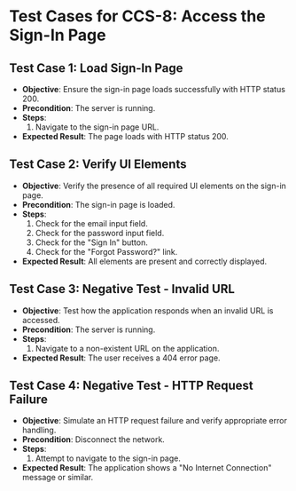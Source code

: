 # Test Cases for CCS-8: Access the Sign-In Page

## Test Case 1: Load Sign-In Page
- **Objective**: Ensure the sign-in page loads successfully with HTTP status 200.
- **Precondition**: The server is running.
- **Steps**:
  1. Navigate to the sign-in page URL.
- **Expected Result**: The page loads with HTTP status 200.

## Test Case 2: Verify UI Elements
- **Objective**: Verify the presence of all required UI elements on the sign-in page.
- **Precondition**: The sign-in page is loaded.
- **Steps**:
  1. Check for the email input field.
  2. Check for the password input field.
  3. Check for the "Sign In" button.
  4. Check for the "Forgot Password?" link.
- **Expected Result**: All elements are present and correctly displayed.

## Test Case 3: Negative Test - Invalid URL
- **Objective**: Test how the application responds when an invalid URL is accessed.
- **Precondition**: The server is running.
- **Steps**:
  1. Navigate to a non-existent URL on the application.
- **Expected Result**: The user receives a 404 error page.

## Test Case 4: Negative Test - HTTP Request Failure
- **Objective**: Simulate an HTTP request failure and verify appropriate error handling.
- **Precondition**: Disconnect the network.
- **Steps**:
  1. Attempt to navigate to the sign-in page.
- **Expected Result**: The application shows a "No Internet Connection" message or similar.
